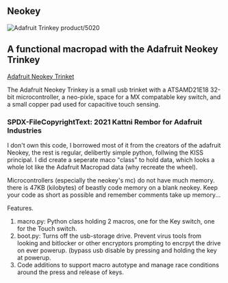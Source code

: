 ## Neokey

![Adafruit Trinkey product/5020](https://cdn-learn.adafruit.com/assets/assets/000/102/137/small360/adafruit_products_NeoKey_top_angle_key.jpg?1620935658)

## A functional macropad with the Adafruit Neokey Trinkey
<a href="https://www.adafruit.com/product/5020">Adafruit Neokey Trinket</a>

The Adafruit Neokey Trinkey is a small usb trinket with a ATSAMD21E18 32-bit microcontroller, a neo-pixle, space for a MX compatable key switch, and a small copper pad used for capacitive touch sensing.

### SPDX-FileCopyrightText: 2021 Kattni Rembor for Adafruit Industries

I don't own this code, I borrowed most of it from the creators of the adafruit Neokey, the rest is regular, delibertly simple python, follwing the KISS principal.
I did create a seperate maco "class" to hold data, which looks a whole lot like the Adafruit Macropad data (why recreate the wheel).

Microcontrollers (especially the neokey's mc) do not have much memory. there is 47KB (kilobytes) of beastly code memory on a blank neokey. Keep your code as short as possible and remember comments take up memory...

Features.
1. macro.py: Python class holding 2 macros, one for the Key switch, one for the Touch switch.
2. boot.py: Turns off the usb-storage drive. Prevent virus tools from looking and bitlocker or other encryptors prompting to encrpyt the drive on ever powerup. (bypass usb disable by pressing and holding the key at powerup. 
3. Code additions to support macro autotype and manage race conditions around the press and release of keys.

